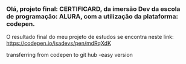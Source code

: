 <h3>Olá, projeto final: CERTIFICARD, da imersão Dev da escola<br>
de programação: ALURA, com a utilização da plataforma: codepen.</h3>

O resultado final do meu projeto de estudos se encontra neste link:
https://codepen.io/isadevs/pen/mdRqXdK

transferring from codepen to git hub -easy version
